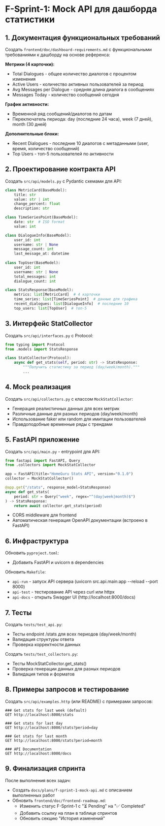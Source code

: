 # F-Sprint-1: Mock API для дашборда статистики

## 1. Документация функциональных требований

Создать `frontend/doc/dashboard-requirements.md` с функциональными требованиями к дашборду на основе референса:

**Метрики (4 карточки):**

- Total Dialogues - общее количество диалогов с процентом изменения
- Active Users - количество активных пользователей за период
- Avg Messages per Dialogue - средняя длина диалога в сообщениях
- Messages Today - количество сообщений сегодня

**График активности:**

- Временной ряд сообщений/диалогов по датам
- Переключатель периода: day (последние 24 часа), week (7 дней), month (30 дней)

**Дополнительные блоки:**

- Recent Dialogues - последние 10 диалогов с метаданными (user, время, количество сообщений)
- Top Users - топ-5 пользователей по активности

## 2. Проектирование контракта API

Создать `src/api/models.py` с Pydantic схемами для API:

```python
class MetricCard(BaseModel):
    title: str
    value: str | int
    change_percent: float
    description: str

class TimeSeriesPoint(BaseModel):
    date: str  # ISO format
    value: int

class DialogueInfo(BaseModel):
    user_id: int
    username: str | None
    message_count: int
    last_message_at: datetime
    
class TopUser(BaseModel):
    user_id: int
    username: str | None
    total_messages: int
    dialogue_count: int

class StatsResponse(BaseModel):
    metrics: list[MetricCard]  # 4 карточки
    time_series: list[TimeSeriesPoint]  # данные для графика
    recent_dialogues: list[DialogueInfo]  # последние 10
    top_users: list[TopUser]  # топ-5
```

## 3. Интерфейс StatCollector

Создать `src/api/interfaces.py` с Protocol:

```python
from typing import Protocol
from .models import StatsResponse

class StatCollector(Protocol):
    async def get_stats(self, period: str) -> StatsResponse:
        """Получить статистику за период (day/week/month)."""
        ...
```

## 4. Mock реализация

Создать `src/api/collectors.py` с классом `MockStatCollector`:

- Генерация реалистичных данных для всех метрик
- Различные данные для разных периодов (day/week/month)
- Использование faker или random для имитации пользователей
- Правдоподобные временные ряды с трендами

## 5. FastAPI приложение

Создать `src/api/main.py` - entrypoint для API:

```python
from fastapi import FastAPI, Query
from .collectors import MockStatCollector

app = FastAPI(title="HomeGuru Stats API", version="0.1.0")
collector = MockStatCollector()

@app.get("/stats", response_model=StatsResponse)
async def get_stats(
    period: str = Query("week", regex="^(day|week|month)$")
) -> StatsResponse:
    return await collector.get_stats(period)
```

- CORS middleware для frontend
- Автоматическая генерация OpenAPI документации (встроено в FastAPI)

## 6. Инфраструктура

Обновить `pyproject.toml`:

- Добавить FastAPI и uvicorn в dependencies

Обновить `Makefile`:

- `api-run` - запуск API сервера (uvicorn src.api.main:app --reload --port 8000)
- `api-test` - тестирование API через curl или httpx
- `api-docs` - открыть Swagger UI (http://localhost:8000/docs)

## 7. Тесты

Создать `tests/test_api.py`:

- Тесты endpoint /stats для всех периодов (day/week/month)
- Валидация структуры ответа
- Проверка корректности данных

Создать `tests/test_collectors.py`:

- Тесты MockStatCollector.get_stats()
- Проверка генерации данных для разных периодов
- Валидация типов и форматов

## 8. Примеры запросов и тестирование

Создать `src/api/examples.http` (или README) с примерами запросов:

```http
### Get stats for last week (default)
GET http://localhost:8000/stats

### Get stats for last day
GET http://localhost:8000/stats?period=day

### Get stats for last month
GET http://localhost:8000/stats?period=month

### API Documentation
GET http://localhost:8000/docs
```

## 9. Финализация спринта

После выполнения всех задач:

- Создать `docs/plans/f-sprint-1-mock-api.md` с описанием выполненных работ
- Обновить `frontend/doc/frontend-roadmap.md`:
  - Изменить статус F-Sprint-1 с "⏳ Pending" на "✅ Completed"
  - Добавить ссылку на план в таблице спринтов
  - Обновить секцию "История изменений"

